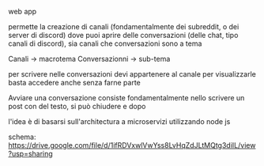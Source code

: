 web app

permette la creazione di canali (fondamentalmente dei subreddit, o dei server di discord) 
dove puoi aprire delle conversazioni (delle chat, tipo canali di discord), 
sia canali che conversazioni sono a tema

Canali -> macrotema
Conversazionni -> sub-tema

per scrivere nelle conversazioni devi appartenere al canale
per visualizzarle basta accedere anche senza farne parte

Avviare una conversazione consiste fondamentalmente nello scrivere un post con del testo,
si può chiudere e dopo

l'idea è di basarsi sull'architectura a microservizi utilizzando node js

schema:
https://drive.google.com/file/d/1ifRDVxwlVwYss8LvHqZdJLtMQtg3diIL/view?usp=sharing


